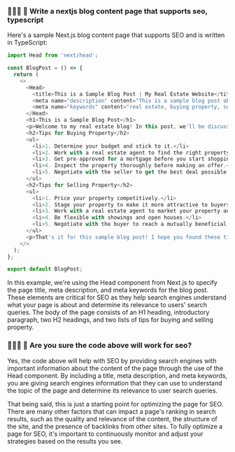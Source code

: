 ### 🙎🏻‍♂️ 💬 Write a nextjs blog content page that supports seo, typescript

Here's a sample Next.js blog content page that supports SEO and is written in TypeScript:

```ts
import Head from 'next/head';

const BlogPost = () => {
  return (
    <>
      <Head>
        <title>This is a Sample Blog Post | My Real Estate Website</title>
        <meta name="description" content="This is a sample blog post about real estate topics, including tips for buying and selling property." />
        <meta name="keywords" content="real estate, buying property, selling property, tips, blog post" />
      </Head>
      <h1>This is a Sample Blog Post</h1>
      <p>Welcome to my real estate blog! In this post, we'll be discussing tips for buying and selling property.</p>
      <h2>Tips for Buying Property</h2>
      <ul>
        <li>1. Determine your budget and stick to it.</li>
        <li>2. Work with a real estate agent to find the right property.</li>
        <li>3. Get pre-approved for a mortgage before you start shopping for a property.</li>
        <li>4. Inspect the property thoroughly before making an offer.</li>
        <li>5. Negotiate with the seller to get the best deal possible.</li>
      </ul>
      <h2>Tips for Selling Property</h2>
      <ul>
        <li>1. Price your property competitively.</li>
        <li>2. Stage your property to make it more attractive to buyers.</li>
        <li>3. Work with a real estate agent to market your property and find potential buyers.</li>
        <li>4. Be flexible with showings and open houses.</li>
        <li>5. Negotiate with the buyer to reach a mutually beneficial agreement.</li>
      </ul>
      <p>That's it for this sample blog post! I hope you found these tips helpful. If you have any questions or would like to learn more about real estate, please don't hesitate to reach out.</p>
    </>
  );
};

export default BlogPost;
```

In this example, we're using the Head component from Next.js to specify the page title, meta description, and meta keywords for the blog post. These elements are critical for SEO as they help search engines understand what your page is about and determine its relevance to users' search queries. The body of the page consists of an H1 heading, introductory paragraph, two H2 headings, and two lists of tips for buying and selling property.

### 🙎🏻‍♂️ 💬 Are you sure the code above will work for seo?

Yes, the code above will help with SEO by providing search engines with important information about the content of the page through the use of the Head component. By including a title, meta description, and meta keywords, you are giving search engines information that they can use to understand the topic of the page and determine its relevance to user search queries.

That being said, this is just a starting point for optimizing the page for SEO. There are many other factors that can impact a page's ranking in search results, such as the quality and relevance of the content, the structure of the site, and the presence of backlinks from other sites. To fully optimize a page for SEO, it's important to continuously monitor and adjust your strategies based on the results you see.